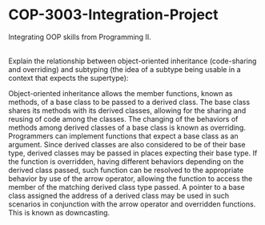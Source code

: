 # COP-3003-Integration-Project
Integrating OOP skills from Programming II. <br /> <br />

Explain the relationship between object-oriented inheritance (code-sharing and overriding) and subtyping (the idea of a subtype being usable in a context that expects the supertype):

Object-oriented inheritance allows the member functions, known as methods, of a base class to be passed to a derived class. The base class shares its methods with its derived classes, allowing for the sharing and reusing of code among the classes. The changing of the behaviors of methods among derived classes of a base class is known as overriding. Programmers can implement functions that expect a base class as an argument. Since derived classes are also considered to be of their base type, derived classes may be passed in places expecting their base type. If the function is overridden, having different behaviors depending on the derived class passed, such function can be resolved to the appropriate behavior by use of the arrow operator, allowing the function to access the member of the matching derived class type passed. A pointer to a base class assigned the address of a derived class may be used in such scenarios in conjunction with the arrow operator and overridden functions. This is known as downcasting.
